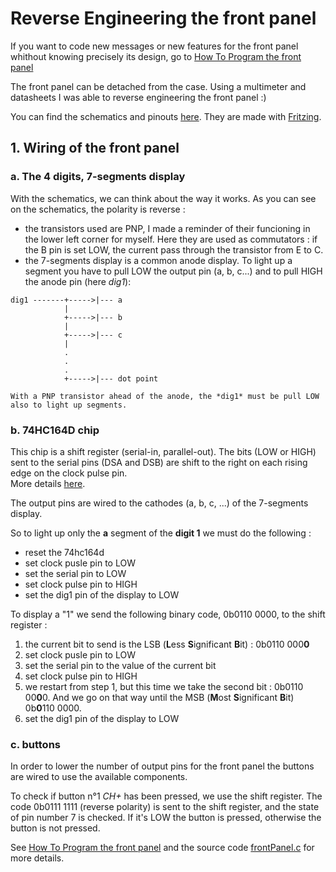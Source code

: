 # Reverse Engineering the front panel

If you want to code new messages or new features for the front panel whithout knowing precisely its design, go to [How To Program the front panel](how_to_program.md)

The front panel can be detached from the case. Using a multimeter and datasheets 
I was able to reverse engineering the front panel :)

You can find the schematics and pinouts [here](../schematics). 
They are made with [Fritzing](http://fritzing.org/home/).


## 1. Wiring of the front panel

### a. The 4 digits, 7-segments display
With the schematics, we can think about the way it works. 
As you can see on the schematics, the polarity is reverse :
* the transistors used are PNP, I made a reminder of their funcioning in the lower left corner for myself. Here they are used as commutators : if the B pin is set LOW, the current pass through the transistor from E to C.
* the 7-segments display is a common anode display. To light up a segment you have to pull LOW the output pin (a, b, c...) and to pull HIGH the anode pin (here *dig1*):   
```
dig1 -------+----->|--- a   
            |
            +----->|--- b
       	    |
            +----->|--- c
            |
            .
            .
            .
            +----->|--- dot point
```    
	With a PNP transistor ahead of the anode, the *dig1* must be pull LOW also to light up segments.


### b. 74HC164D chip
This chip is a shift register (serial-in, parallel-out). The bits (LOW or HIGH) sent to the serial pins (DSA and DSB) are shift to the right on each rising edge on the clock pulse pin.   
More details [here](../schematics/74hc164d.pdf).

The output pins are wired to the cathodes (a, b, c, ...) of the 7-segments display.

So to light up only the **a** segment of the **digit 1** we must do the following :   
* reset the 74hc164d
* set clock pusle pin to LOW
* set the serial pin to LOW
* set clock pulse pin to HIGH
* set the dig1 pin of the display to LOW

To display a "1" we send the following binary code, 0b0110 0000, to the shift register :   

1. the current bit to send is the LSB (**L**ess **S**ignificant **B**it) : 0b0110 000**0**
2. set clock pusle pin to LOW
3. set the serial pin to the value of the current bit
4. set clock pulse pin to HIGH
5. we restart from step 1, but this time we take the second bit : 0b0110 00**0**0. And we go on that way until the MSB (**M**ost **S**ignificant **B**it) 0b**0**110 0000.
6. set the dig1 pin of the display to LOW


### c. buttons
In order to lower the number of output pins for the front panel the buttons are wired to use the available components.

To check if button n°1 *CH+* has been pressed, we use the shift register. The code 0b0111 1111 (reverse polarity) is sent to the shift register, and the state of pin number 7 is checked. If it's LOW the button is pressed, otherwise the button is not pressed.

See [How To Program the front panel](how_to_program.md) and the source code [frontPanel.c](../frontPanelProg/frontPanel.c) for more details.